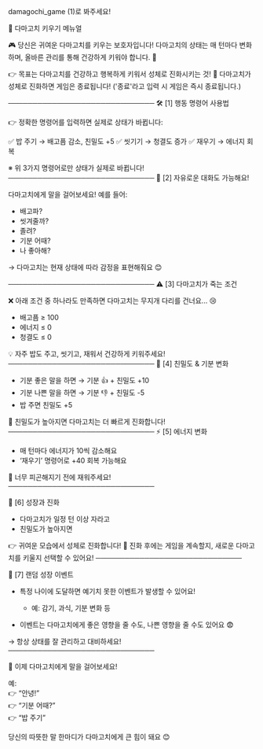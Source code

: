 damagochi_game (1)로 봐주세요!

📘 다마고치 키우기 메뉴얼

🎮 당신은 귀여운 다마고치를 키우는 보호자입니다!
다마고치의 상태는 매 턴마다 변화하며, 올바른 관리를 통해 건강하게 키워야 합니다. 💪

👉 목표는 다마고치를 건강하고 행복하게 키워서 성체로 진화시키는 것! 🐣
다마고치가 성체로 진화하면 게임은 종료됩니다! ('종료'라고 입력 시 게임은 즉시 종료됩니다.)

──────────────────────────────
🛠️ [1] 행동 명령어 사용법

👉 정확한 명령어를 입력하면 실제로 상태가 바뀝니다:

  ✅ 밥 주기     → 배고픔 감소, 친밀도 +5
  ✅ 씻기기     → 청결도 증가
  ✅ 재우기     → 에너지 회복

※ 위 3가지 명령어로만 상태가 실제로 바뀝니다!
──────────────────────────────
💬 [2] 자유로운 대화도 가능해요!

다마고치에게 말을 걸어보세요! 예를 들어:

  - 배고파?
  - 씻겨줄까?
  - 졸려?
  - 기분 어때?
  - 나 좋아해?

→ 다마고치는 현재 상태에 따라 감정을 표현해줘요 😊

──────────────────────────────
⚠️ [3] 다마고치가 죽는 조건

❌ 아래 조건 중 하나라도 만족하면 다마고치는 무지개 다리를 건너요... 😢

  - 배고픔 ≥ 100
  - 에너지 ≤ 0
  - 청결도 ≤ 0

💡 자주 밥도 주고, 씻기고, 재워서 건강하게 키워주세요!
──────────────────────────────
💖 [4] 친밀도 & 기분 변화

- 기분 좋은 말을 하면 → 기분 👍 + 친밀도 +10
- 기분 나쁜 말을 하면 → 기분 👎 + 친밀도 -5
- 밥 주면 친밀도 +5

🤝 친밀도가 높아지면 다마고치는 더 빠르게 진화합니다!
──────────────────────────────
⚡ [5] 에너지 변화

- 매 턴마다 에너지가 10씩 감소해요
- ‘재우기’ 명령어로 +40 회복 가능해요

🛌 너무 피곤해지기 전에 재워주세요!
──────────────────────────────

🌱 [6] 성장과 진화

- 다마고치가 일정 턴 이상 자라고
- 친밀도가 높아지면

👉 귀여운 모습에서 성체로 진화합니다! 🐲
진화 후에는 게임을 계속할지, 새로운 다마고치를 키울지 선택할 수 있어요!
──────────────────────────────

🌈 [7] 랜덤 성장 이벤트

- 특정 나이에 도달하면 예기치 못한 이벤트가 발생할 수 있어요!

   * 예: 감기, 과식, 기분 변화 등

- 이벤트는 다마고치에게 좋은 영향을 줄 수도, 나쁜 영향을 줄 수도 있어요 😨

→ 항상 상태를 잘 관리하고 대비하세요!
──────────────────────────────

🎉  이제 다마고치에게 말을 걸어보세요!

예:  
👉 “안녕!”  
👉 “기분 어때?”  
👉 “밥 주기”

당신의 따뜻한 말 한마디가 다마고치에게 큰 힘이 돼요 😊
